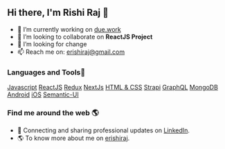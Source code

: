 ## Hi there, I'm Rishi Raj 👋

- 🔭  I’m currently working on [due.work](https://www.due.work)
- 👯  I’m looking to collaborate on **ReactJS Project**
- 🤔  I’m looking for change
- 📫  Reach me on: erishiraj@gmail.com

### Languages and Tools🧰

[Javascript](https://developer.mozilla.org/en-US/docs/Web/JavaScript) [ReactJS](https://reactjs.org/docs/getting-started.html) [Redux](https://redux.js.org/introduction/getting-started) [NextJs](https://nextjs.org/docs) [HTML & CSS](https://developer.mozilla.org/en-US/docs/Web/HTML) [Strapi](https://strapi.io/documentation/developer-docs/latest/getting-started/introduction.html) [GraphQL](https://www.apollographql.com/docs/react) [MongoDB](https://docs.mongodb.com/manual/tutorial/getting-started/) [Android](https://developer.android.com/guide?hl=th) [iOS](https://swift.org/documentation) [Semantic-UI](https://react.semantic-ui.com)

### Find me around the web 🌎
- 💼  Connecting and sharing professional updates on [LinkedIn](https://www.linkedin.com/in/rishi-raj-b9ab44a1).
- 🌎  To know more about me on [erishiraj](https://www.erishiraj.com/).
